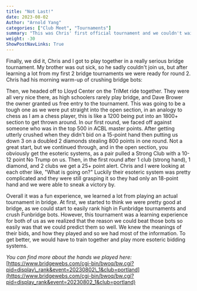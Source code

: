 ```yaml
---
title: "Not Last!"
date: 2023-08-02
Author: "Arnold Yang"
categories: ["Club Meet", "Tournaments"]
summary: "This was Chris' first official tournament and we couldn't wait to work together to play against real semi-pros and amateurs."
weight: -30
ShowPostNavLinks: True
---
```


Finally, we did it, Chris and I got to play together in a really serious bridge tournament. My brother was out sick, so he sadly couldn't join us, but after learning a lot from my first 2 bridge tournaments we were ready for round 2. Chris had his morning warm-up of crushing bridge bots:

Then, we headed off to Lloyd Center on the TriMet ride together. They were all very nice there, as high schoolers rarely play bridge, and Dave Brower the owner granted us free entry to the tournament. 
This was going to be a tough one as we were put straight into the open section, in an analogy to chess as I am a chess player, this is like a 1200 being put into an 1800+ section to get thrown around. 
In our first round, we faced off against someone who was in the top 500 in ACBL master points. After getting utterly crushed when they didn't bid on a 15-point hand then putting us down 3 on a doubled 2 diamonds stealing 800 points in one round.
Not a great start, but we continued through, and in the open section, you obviously get the esoteric systems, as a pair pulled a Strong Club with a 10-12 point No Trump on us. Then, in the first round after 1 club (strong hand), 1 diamond, and 2 clubs we get a 25+ point alert. Chris and I were looking at each other like, "What is going on?" Luckily their esoteric system was pretty complicated and they were still grasping it so they had only an 18-point hand and we were able to sneak a victory by. 

Overall it was a fun experience, we learned a lot from playing an actual tournament in bridge. At first, we started to think we were pretty good at bridge, as we could start to easily rank high in Funbridge tournaments and crush Funbridge bots. However, this tournament was a learning experience for both of us as we realized that the reason we could beat those bots so easily was that we could predict them so well. We knew the meanings of their bids, and how they played and so we had most of the information.
To get better, we would have to train together and play more esoteric bidding systems. 

*You can find more about the hands we played here:* [https://www.bridgewebs.com/cgi-bin/bwoq/bw.cgi?pid=display\_rank&event=20230802\_1&club=portland](https://www.bridgewebs.com/cgi-bin/bwoq/bw.cgi?pid=display_rank&event=20230802_1&club=portland)
